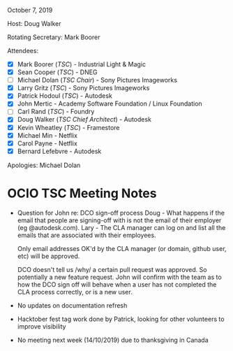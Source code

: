 <!-- SPDX-License-Identifier: CC-BY-4.0 -->
<!-- Copyright Contributors to the OpenColorIO Project. -->

October 7, 2019

Host: Doug Walker

Rotating Secretary: Mark Boorer

Attendees:
  * [X] Mark Boorer (_TSC_) - Industrial Light & Magic
  * [X] Sean Cooper (_TSC_) - DNEG
  * [ ] Michael Dolan (_TSC Chair_) - Sony Pictures Imageworks
  * [X] Larry Gritz (_TSC_) - Sony Pictures Imageworks
  * [X] Patrick Hodoul (_TSC_) - Autodesk
  * [X] John Mertic - Academy Software Foundation / Linux Foundation
  * [ ] Carl Rand (_TSC_) - Foundry
  * [X] Doug Walker (_TSC Chief Architect_) - Autodesk
  * [X] Kevin Wheatley (_TSC_) - Framestore
  * [X] Michael Min - Netflix
  * [X] Carol Payne - Netflix
  * [X] Bernard Lefebvre - Autodesk

Apologies:
   Michael Dolan

# **OCIO TSC Meeting Notes**

* Question for John re: DCO sign-off process
  Doug - What happens if the email that people are signing-off with is not the email of their employer (eg @autodesk.com).
  Lary - The CLA manager can log on and list all the emails that are associated with their employees.

  Only email addresses OK'd by the CLA manager (or domain, github user, etc) will be approved.
  
  DCO doesn't tell us /why/ a certain pull request was approved. So potentially a new feature request.
  John will confirm with the team as to how the DCO sign off will behave when a user has not completed the CLA process correctly, or is a new user.

* No updates on documentation refresh

* Hacktober fest tag work done by Patrick, looking for other volunteers to improve visibility

* No meeting next week (14/10/2019) due to thanksgiving in Canada
